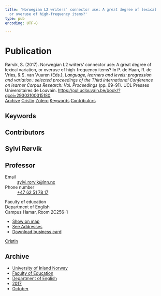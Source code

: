 ```yaml
---
title: 'Norwegian L2 writers’ connector use: A great degree of lexical variation,
  or overuse of high-frequency items?'
type: pub
encoding: UTF-8

---
```

<h1>Publication</h1>
<article id="csl-bib-container-DG4NM8AG" class="csl-bib-container">
  <div class="csl-bib-body"> <div class="csl-entry">Rørvik, S. (2017). Norwegian L2 writers’ connector use: A great degree of lexical variation, or overuse of high-frequency items? In P. de Haan, R. de Vries, &#38; S. van Vuuren (Eds.), <i>Language, learners and levels: progression and variation : selected proceedings of the Third international Conference on learner Corpus Research: Vol. Proceedings</i> (pp. 69–91). UCL Presses Universitaires de Louvain. <a href="https://pul.uclouvain.be/book/?gcoi=29303100315180">https://pul.uclouvain.be/book/?gcoi=29303100315180</a></div> </div>
  <div class="csl-bib-buttons">
    <a href="#taxonomy-article-DG4NM8AG" alt="archive" class="csl-bib-button">Archive</a>
    <a href="https://app.cristin.no/results/show.jsf?id=1501272" alt="Cristin" class="csl-bib-button">Cristin</a>
    <a href="http://zotero.org/groups/5881554/items/DG4NM8AG" alt="Zotero" class="csl-bib-button">Zotero</a>
    <a href="#keywords-article-DG4NM8AG" alt="keywords" class="csl-bib-button">Keywords</a>
    <a href="#contributors-article-DG4NM8AG" alt="contributors" class="csl-bib-button">Contributors</a>
  </div>
  <div id="csl-bib-meta-container-DG4NM8AG"></div>
</article>
<div id="csl-bib-meta-DG4NM8AG" class="csl-bib-meta">
  <article id="keywords-article-DG4NM8AG" class="keywords-article">
    <h1>Keywords</h1>
    
  </article>
  <article id="contributors-article-DG4NM8AG" class="contributors-article">
    <h1>Contributors</h1>
    <div class="personas"> <div class="vrtx-hinn-person-card"> <div class="photo"> <i class="lar la-user-circle missing-person"></i> </div> <div class="info"> <hgroup><h1>Sylvi Rørvik</h1> <h2>Professor</h2> </hgroup><dl> <dt>Email</dt> <dd> <a href="mailto:sylvi.rorvik@inn.no">sylvi.rorvik@inn.no</a> </dd> <dt>Phone number</dt> <dd><a href="tel:+4762517817"> +47 62 51 78 17 </a></dd> </dl> <p> Faculty of education<br> Department of English<br> Campus Hamar, Room 2C256-1 </p> <ul class="vrtx-hinn-links"> <li><a href="https://www.google.com/maps?q=60.79625,11.07386">Show on map</a></li> <li><a href="https://www.inn.no/english/find-an-employee/sylvi-rorvik.html#vrtx-hinn-addresses">See Addresses</a></li> <li><a href="https://www.inn.no/english/find-an-employee/sylvi-rorvik.html?vrtx=vcf">Download business card</a></li> </ul> </div> </div> <a href="https://app.cristin.no/persons/show.jsf?id=15685" alt="Cristin URL" class="personas-cristin">Cristin</a> </div>
  </article>
  <article id="taxonomy-article-DG4NM8AG" class="taxonomy-article">
    <h1>Archive</h1>
    <ul>
      <li>
        <a href="/en/archive/?key=3DCRN523">University of Inland Norway</a>
      </li>
      <li>
        <a href="/en/archive/?key=WYNZA47F">Faculty of Education</a>
      </li>
      <li>
        <a href="/en/archive/?key=THSB4HN9">Department of English</a>
      </li>
      <li>
        <a href="/en/archive/?key=J9VNK82F">2017</a>
      </li>
      <li>
        <a href="/en/archive/?key=UT8QYZHY">October</a>
      </li>
    </ul>
  </article>
</div>
